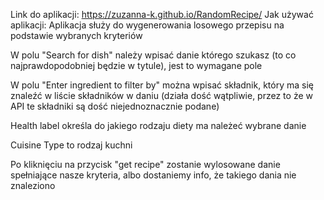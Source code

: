 Link do aplikacji: https://zuzanna-k.github.io/RandomRecipe/
Jak używać aplikacji:
Aplikacja służy do wygenerowania losowego przepisu na podstawie wybranych kryteriów

W polu "Search for dish" należy wpisać danie którego szukasz (to co najprawdopodobniej będzie w tytule), jest to wymagane pole

W polu "Enter ingredient to filter by" można wpisać składnik, który ma się znaleźć w liście składników w daniu (działa dość wątpliwie, przez to że w API te składniki są dość niejednoznacznie podane)

Health label określa do jakiego rodzaju diety ma należeć wybrane danie

Cuisine Type to rodzaj kuchni

Po kliknięciu na przycisk "get recipe" zostanie wylosowane danie spełniające nasze kryteria, albo dostaniemy info, że takiego dania nie znaleziono
